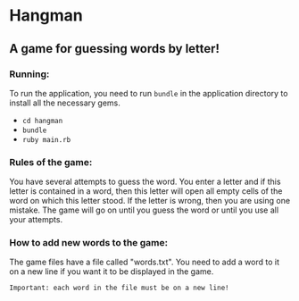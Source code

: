 Hangman
=====================
A game for guessing words by letter!
-----------------------------------
### Running:
To run the application, you need to run `bundle` in the application directory to install all the necessary gems.

+ `cd hangman`
+ `bundle`
+ `ruby main.rb`

### Rules of the game:
You have several attempts to guess the word. 
You enter a letter and if this letter is contained in a word, 
then this letter will open all empty cells of the word on which this letter stood. 
If the letter is wrong, then you are using one mistake. 
The game will go on until you guess the word or until you use all your attempts.

### How to add new words to the game:
The game files have a file called "words.txt". 
You need to add a word to it on a new line if you want it to be displayed in the game.

`Important: each word in the file must be on a new line!`
